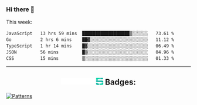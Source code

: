 ### Hi there 👋

This week:
<!--START_SECTION:waka-->

```txt
JavaScript   13 hrs 59 mins  ██████████████████▒░░░░░░   73.61 %
Go           2 hrs 6 mins    ██▓░░░░░░░░░░░░░░░░░░░░░░   11.12 %
TypeScript   1 hr 14 mins    █▓░░░░░░░░░░░░░░░░░░░░░░░   06.49 %
JSON         56 mins         █▒░░░░░░░░░░░░░░░░░░░░░░░   04.96 %
CSS          15 mins         ▒░░░░░░░░░░░░░░░░░░░░░░░░   01.33 %
```

<!--END_SECTION:waka-->

---

<h2 style="text-align:center; font-weight: bold;" align="center"><img src="https://github.com/layer5io/layer5/blob/master/.github/assets/images/layer5/layer5-light-no-trim.svg" width="115px"> Badges: </h2>

<a href= "https://meshery.layer5.io/user/04079145-d65d-4d0f-a40e-533d358bea83?tab=badges"><img height="224px" src = "https://badges.layer5.io/assets/badges/patterns/patterns.png" alt = "Patterns" /></a>
